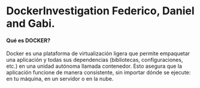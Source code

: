 # DockerInvestigation Federico, Daniel and Gabi.

#### Qué es DOCKER? 

Docker es una plataforma de virtualización ligera que permite empaquetar una aplicación y todas sus dependencias (bibliotecas, configuraciones, etc.) en una unidad autónoma llamada contenedor. Esto asegura que la aplicación funcione de manera consistente, sin importar dónde se ejecute: en tu máquina, en un servidor o en la nube.
